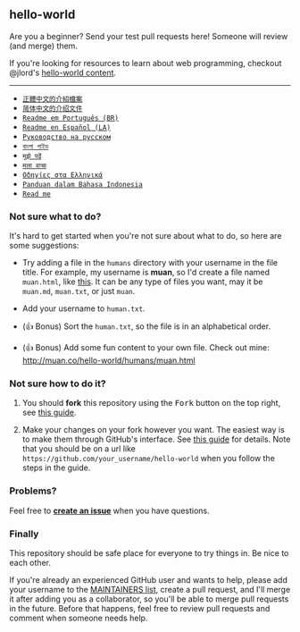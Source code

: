 ## hello-world

Are you a beginner? Send your test pull requests here! Someone will review (and merge) them.

If you're looking for resources to learn about web programming, checkout @jlord's [hello-world content](https://github.com/jlord/hello-world/blob/master/code-life.md).

---

- [`正體中文的介紹檔案`](README-zhtw.md)
- [`简体中文的介绍文件`](README-zhcn.md)
- [`Readme em Português (BR)`](README-ptBR.md)
- [`Readme en Español (LA)`](README-spLA.md)
- [`Руководство на русском`](README-ru.md)
- [`বাংলা গাইড`](README-bn.md)
- [`मुझे पढें`](README-hindi.md)
- [`मला वाचा`](README-mar.md)
- [`Οδηγίες στα Ελληνικά`](README-el.md)
- [`Panduan dalam Bahasa Indonesia`](README-id.md)
- [`Read me`](README-En.md)

### Not sure what to do?

It's hard to get started when you're not sure about what to do, so here are some suggestions:

- Try adding a file in the `humans` directory with your username in the file title. For example, my username is **muan**, so I'd create a file named `muan.html`, like [this](https://github.com/muan/hello-world/commit/a25ce6ab6d71fa3e7311e90538eee3f797b29aec). It can be any type of files you want, may it be `muan.md`, `muan.txt`, or just `muan`.

- Add your username to `human.txt`.

- (:+1: Bonus) Sort the `human.txt`, so the file is in an alphabetical order.

- (:+1: Bonus) Add some fun content to your own file. Check out mine: http://muan.co/hello-world/humans/muan.html

### Not sure how to do it?

1. You should **fork** this repository using the <kbd>Fork</kbd> button on the top right, see [this guide](https://help.github.com/articles/fork-a-repo/#fork-an-example-repository).

2. Make your changes on your fork however you want. The easiest way is to make them through GitHub's interface. See [this guide](https://guides.github.com/activities/hello-world/#branch) for details. Note that you should be on a url like `https://github.com/your_username/hello-world` when you follow the steps in the guide.

### Problems?

Feel free to [**create an issue**](https://github.com/muan/hello-world/issues/new) when you have questions.

### Finally

This repository should be safe place for everyone to try things in. Be nice to each other.

If you're already an experienced GitHub user and wants to help, please add your username to the [MAINTAINERS list](MAINTAINERS.md), create a pull request, and I'll merge it after adding you as a collaborator, so you'll be able to merge pull requests in the future. Before that happens, feel free to review pull requests and comment when someone needs help.
